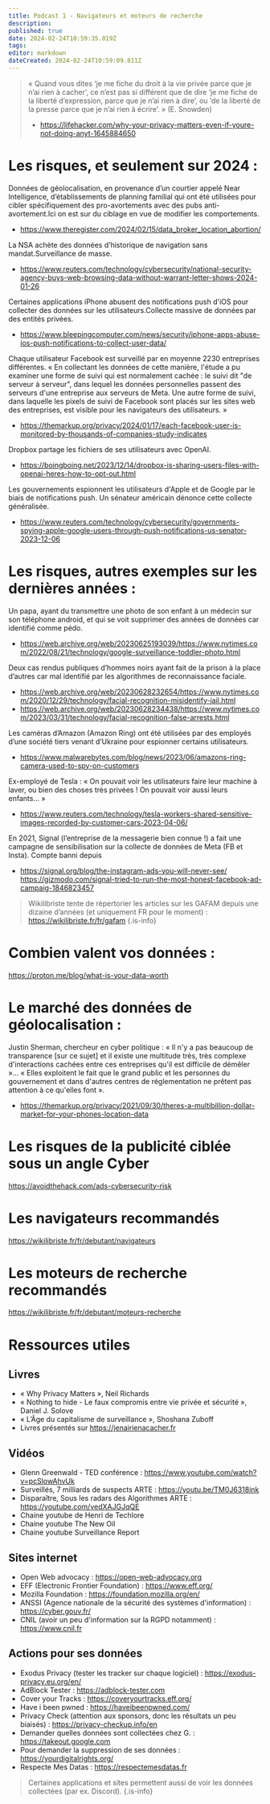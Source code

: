 ```yaml
---
title: Podcast 1 - Navigateurs et moteurs de recherche
description: 
published: true
date: 2024-02-24T10:59:35.019Z
tags: 
editor: markdown
dateCreated: 2024-02-24T10:59:09.811Z
---
```


> « Quand vous dites ‘je me fiche du droit à la vie privée parce que je n’ai rien à cacher’, ce n’est pas si différent que de dire ‘je me fiche de la liberté d’expression, parce que je n’ai rien à dire’, ou ‘de la liberté de la presse parce que je n’ai rien à écrire’. » (E. Snowden)
> - https://lifehacker.com/why-your-privacy-matters-even-if-youre-not-doing-anyt-1645884650

# Les risques, et seulement sur 2024 :
Données de géolocalisation, en provenance d’un courtier appelé Near Intelligence, d’établissements de planning familial qui ont été utilisées pour cibler spécifiquement des pro-avortements avec des pubs anti-avortement.Ici on est sur du ciblage en vue de modifier les comportements.
- https://www.theregister.com/2024/02/15/data_broker_location_abortion/

La NSA achète des données d’historique de navigation sans mandat.Surveillance de masse.
- https://www.reuters.com/technology/cybersecurity/national-security-agency-buys-web-browsing-data-without-warrant-letter-shows-2024-01-26

Certaines applications iPhone abusent des notifications push d'iOS pour collecter des données sur les utilisateurs.Collecte massive de données par des entités privées.
- https://www.bleepingcomputer.com/news/security/iphone-apps-abuse-ios-push-notifications-to-collect-user-data/

Chaque utilisateur Facebook est surveillé par en moyenne 2230 entreprises différentes. « En collectant les données de cette manière, l'étude a pu examiner une forme de suivi qui est normalement cachée : le suivi dit "de serveur à serveur", dans lequel les données personnelles passent des serveurs d'une entreprise aux serveurs de Meta. Une autre forme de suivi, dans laquelle les pixels de suivi de Facebook sont placés sur les sites web des entreprises, est visible pour les navigateurs des utilisateurs. »
- https://themarkup.org/privacy/2024/01/17/each-facebook-user-is-monitored-by-thousands-of-companies-study-indicates 

Dropbox partage les fichiers de ses utilisateurs avec OpenAI.
- https://boingboing.net/2023/12/14/dropbox-is-sharing-users-files-with-openai-heres-how-to-opt-out.html

Les gouvernements espionnent les utilisateurs d'Apple et de Google par le biais de notifications push. Un sénateur américain dénonce cette collecte généralisée.
- https://www.reuters.com/technology/cybersecurity/governments-spying-apple-google-users-through-push-notifications-us-senator-2023-12-06

# Les risques, autres exemples sur les dernières années :

Un papa, ayant du transmettre une photo de son enfant à un médecin sur son téléphone android, et qui se voit supprimer des années de données car identifié comme pédo.
- https://web.archive.org/web/20230625193039/https://www.nytimes.com/2022/08/21/technology/google-surveillance-toddler-photo.html

Deux cas rendus publiques d’hommes noirs ayant fait de la prison à la place d’autres car mal identifié par les algorithmes de reconnaissance faciale.
- https://web.archive.org/web/20230628232654/https://www.nytimes.com/2020/12/29/technology/facial-recognition-misidentify-jail.html
- https://web.archive.org/web/20230628234438/https://www.nytimes.com/2023/03/31/technology/facial-recognition-false-arrests.html

Les caméras d’Amazon (Amazon Ring) ont été utilisées par des employés d’une société tiers venant d’Ukraine pour espionner certains utilisateurs.
- https://www.malwarebytes.com/blog/news/2023/06/amazons-ring-camera-used-to-spy-on-customers

Ex-employé de Tesla : « On pouvait voir les utilisateurs faire leur machine à laver, ou bien des choses très privées ! On pouvait voir aussi leurs enfants... »
- https://www.reuters.com/technology/tesla-workers-shared-sensitive-images-recorded-by-customer-cars-2023-04-06/

En 2021, Signal (l’entreprise de la messagerie bien connue !) a fait une campagne de sensibilisation sur la collecte de données de Meta (FB et Insta). Compte banni depuis
- https://signal.org/blog/the-instagram-ads-you-will-never-see/
https://gizmodo.com/signal-tried-to-run-the-most-honest-facebook-ad-campaig-1846823457

> Wikilibriste tente de répertorier les articles sur les GAFAM depuis une dizaine d’années (et uniquement FR pour le moment) :
> https://wikilibriste.fr/fr/gafam
{.is-info}

# Combien valent vos données :

https://proton.me/blog/what-is-your-data-worth

# Le marché des données de géolocalisation :

Justin Sherman, chercheur en cyber politique : « Il n'y a pas beaucoup de transparence [sur ce sujet] et il existe une multitude très, très complexe d'interactions cachées entre ces entreprises qu'il est difficile de démêler »... « Elles exploitent le fait que le grand public et les personnes du gouvernement et dans d'autres centres de réglementation ne prêtent pas attention à ce qu'elles font ».
- https://themarkup.org/privacy/2021/09/30/theres-a-multibillion-dollar-market-for-your-phones-location-data

# Les risques de la publicité ciblée sous un angle Cyber

https://avoidthehack.com/ads-cybersecurity-risk

# Les navigateurs recommandés
https://wikilibriste.fr/fr/debutant/navigateurs

# Les moteurs de recherche recommandés
https://wikilibriste.fr/fr/debutant/moteurs-recherche


# Ressources utiles
## Livres
- « Why Privacy Matters », Neil Richards
- « Nothing to hide - Le faux compromis entre vie privée et sécurité », Daniel J. Solove
- « L’Âge du capitalisme de surveillance », Shoshana Zuboff
- Livres présentés sur https://jenairienacacher.fr 
## Vidéos
- Glenn Greenwald - TED conférence : https://www.youtube.com/watch?v=pcSlowAhvUk
- Surveillés, 7 milliards de suspects ARTE : https://youtu.be/TM0J6318ink
- Disparaître, Sous les radars des Algorithmes ARTE : https://youtube.com/vedXAJGJqQE
- Chaine youtube de Henri de Techlore
- Chaine youtube The New Oil
- Chaine youtube Surveillance Report
## Sites internet
- Open Web advocacy : https://open-web-advocacy.org
- EFF (Electronic Frontier Foundation) : https://www.eff.org/
- Mozilla Foundation : https://foundation.mozilla.org/en/
- ANSSI (Agence nationale de la sécurité des systèmes d'information) : https://cyber.gouv.fr/
- CNIL (avoir un peu d'information sur la RGPD notamment) : https://www.cnil.fr
## Actions pour ses données
- Exodus Privacy (tester les tracker sur chaque logiciel) : https://exodus-privacy.eu.org/en/
- AdBlock Tester : https://adblock-tester.com
- Cover your Tracks : https://coveryourtracks.eff.org/
- Have i been pwned : https://haveibeenpwned.com/
- Privacy Check (attention aux sponsors, donc les résultats un peu biaisés) : https://privacy-checkup.info/en
- Demander quelles données sont collectées chez G. : https://takeout.google.com
- Pour demander la suppression de ses données : https://yourdigitalrights.org/
- Respecte Mes Datas : https://respectemesdatas.fr

> Certaines applications et sites permettent aussi de voir les données collectées (par ex. Discord).
{.is-info}
